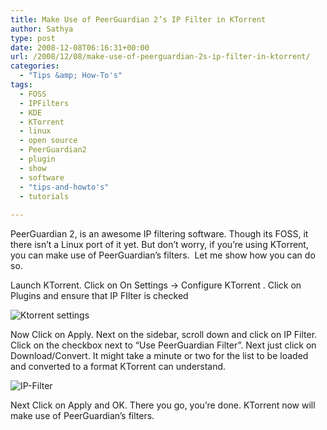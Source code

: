 ```yaml
---
title: Make Use of PeerGuardian 2’s IP Filter in KTorrent
author: Sathya
type: post
date: 2008-12-08T06:16:31+00:00
url: /2008/12/08/make-use-of-peerguardian-2s-ip-filter-in-ktorrent/
categories:
  - "Tips &amp; How-To's"
tags:
  - FOSS
  - IPFilters
  - KDE
  - KTorrent
  - linux
  - open source
  - PeerGuardian2
  - plugin
  - show
  - software
  - "tips-and-howto's"
  - tutorials
  
---
```

PeerGuardian 2, is an awesome IP filtering software. Though its FOSS, it there isn&#8217;t a Linux port of it yet. But don&#8217;t worry, if you&#8217;re using KTorrent, you can make use of PeerGuardian&#8217;s filters.  Let me show how you can do so.

<!--more-->

Launch KTorrent. Click on On Settings -> Configure KTorrent . Click on Plugins and ensure that IP FIlter is checked

![Ktorrent settings][1]

Now Click on Apply. Next on the sidebar, scroll down and click on IP Filter. Click on the checkbox next to &#8220;Use PeerGuardian Filter&#8221;. Next just click on Download/Convert. It might take a minute or two for the list to be loaded and converted to a format KTorrent can understand.

![IP-Filter][2]

Next Click on Apply and OK. There you go, you&#8217;re done. KTorrent now will make use of PeerGuardian&#8217;s filters.

 [1]: https://farm4.static.flickr.com/3162/3091279823_ccff6b30cd_m.jpg
 [2]: https://farm4.static.flickr.com/3235/3091279829_fbca833b4e_m.jpg